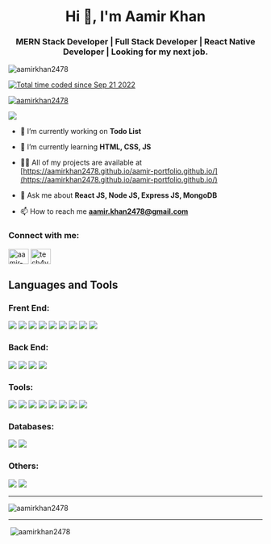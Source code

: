 <h1 align="center">Hi 👋, I'm Aamir Khan</h1>
<h3 align="center">MERN Stack Developer | Full Stack Developer | React Native Developer | Looking for my next job.</h3>

<p align="left"> <img src="https://komarev.com/ghpvc/?username=aamirkhan2478&label=Profile%20views&color=0e75b6&style=flat" alt="aamirkhan2478" /> </p>

<a href="https://wakatime.com/@0a9d1138-ce9f-40d3-bfab-4cc846380d97"><img src="https://wakatime.com/badge/user/0a9d1138-ce9f-40d3-bfab-4cc846380d97.svg" alt="Total time coded since Sep 21 2022" /></a>

<p align="left"> <a href="https://github.com/ryo-ma/github-profile-trophy"><img src="https://github-profile-trophy.vercel.app/?username=aamirkhan2478" alt="aamirkhan2478" /></a> </p>


<a href="https://aamirkhan2478.github.io/aamir-portfolio.github.io/"><p align= "left"> <img src="https://img.shields.io/badge/Aamir%20Khan-is%20Available%20for%20Hire%20-blueviolet" /> </p></a>

- 🔭 I’m currently working on **Todo List**

- 🌱 I’m currently learning **HTML, CSS, JS**

- 👨‍💻 All of my projects are available at [https://aamirkhan2478.github.io/aamir-portfolio.github.io/](https://aamirkhan2478.github.io/aamir-portfolio.github.io/)

- 💬 Ask me about **React JS, Node JS, Express JS, MongoDB**

- 📫 How to reach me **aamir.khan2478@gmail.com**

<h3 align="left">Connect with me:</h3>
<p align="left">
<a href="https://linkedin.com/in/aamir-khan-302a44237" target="blank"><img align="center" src="https://raw.githubusercontent.com/rahuldkjain/github-profile-readme-generator/master/src/images/icons/Social/linked-in-alt.svg" alt="aamir-khan-302a44237" height="30" width="40" /></a>
<a href="https://www.youtube.com/channel/UCxz9lVB01vGEIKP7x9LX69A" target="blank"><img align="center" src="https://raw.githubusercontent.com/rahuldkjain/github-profile-readme-generator/master/src/images/icons/Social/youtube.svg" alt="tech4you - aamir khan" height="30" width="40" /></a>
</p>

## Languages and Tools
<h3 align="left">Frent End:</h3>
<a href="https://www.w3.org/html/" target="_blank" rel="noreferrer"><img src="https://img.shields.io/badge/html-red?style=for-the-badge&logo=html5&logoColor=white"/></a>  <a href="https://www.w3schools.com/css/" target="_blank" rel="noreferrer"><img src="https://img.shields.io/badge/css-1572B6?style=for-the-badge&logo=css3&logoColor=white"/></a>  <a href="https://developer.mozilla.org/en-US/docs/Web/JavaScript" target="_blank" rel="noreferrer"><img src="https://img.shields.io/badge/javascript-F7DF1E?style=for-the-badge&logo=javascript&logoColor=white"/></a> <a href="https://getbootstrap.com/" target="_blank" rel="noreferrer"><img src="https://img.shields.io/badge/bootstrap-7952B3?style=for-the-badge&logo=bootstrap&logoColor=white"/></a>  <a href="https://mui.com/" target="_blank" rel="noreferrer"><img src="https://img.shields.io/badge/mui-007FFF?style=for-the-badge&logo=mui&logoColor=white"/></a>  <a href="https://reactjs.org/" target="_blank" rel="noreferrer"><img src="https://img.shields.io/badge/react_js-09D3AC?style=for-the-badge&logo=createreactapp&logoColor=black"/></a>  <a href="https://reactnative.dev/" target="_blank" rel="noreferrer"><img src="https://img.shields.io/badge/react_native-61DAFB?style=for-the-badge&logo=react&logoColor=black"/></a>  <a href="https://tailwindcss.com/" target="_blank" rel="noreferrer"><img src="https://img.shields.io/badge/tailwind_css-06B6D4?style=for-the-badge&logo=tailwindcss&logoColor=black"/></a>  <a href="https://sass-lang.com/" target="_blank" rel="noreferrer"><img src="https://img.shields.io/badge/sass-CC6699?style=for-the-badge&logo=sass&logoColor=white"/></a>

<h3 align="left">Back End:</h3>
<a href="https://nodejs.org/" target="_blank" rel="noreferrer"><img src="https://img.shields.io/badge/node_js-339933?style=for-the-badge&logo=nodedotjs&logoColor=white"/></a>  <a href="https://expressjs.com/" target="_blank" rel="noreferrer"><img src="https://img.shields.io/badge/express_js-000000?style=for-the-badge&logo=express&logoColor=white"/></a>  <a href="https://www.ruby-lang.org/en/" target="_blank" rel="noreferrer"><img src="https://img.shields.io/badge/ruby-CC342D?style=for-the-badge&logo=ruby&logoColor=white"/></a>  <a href="https://rubyonrails.org/" target="_blank" rel="noreferrer"><img src="https://img.shields.io/badge/ruby_on_rails-CC0000?style=for-the-badge&logo=rubyonrails&logoColor=white"/></a>

<h3 align="left">Tools:</h3>
<a href="https://git-scm.com/" target="_blank" rel="noreferrer"><img src="https://img.shields.io/badge/git-F05032?style=for-the-badge&logo=git&logoColor=white"/></a>  <a href="https://github.com/" target="_blank" rel="noreferrer"><img src="https://img.shields.io/badge/github-181717?style=for-the-badge&logo=github&logoColor=white"/></a>  <a href="https://heroku.com/" target="_blank" rel="noreferrer"><img src="https://img.shields.io/badge/heroku-430098?style=for-the-badge&logo=heroku&logoColor=white"/></a>  <a href="https://jestjs.io/" target="_blank" rel="noreferrer"><img src="https://img.shields.io/badge/jest-C21325?style=for-the-badge&logo=jest&logoColor=white"/></a> <a href="https://www.photoshop.com/en" target="_blank" rel="noreferrer"><img src="https://img.shields.io/badge/adobe_photoshop-31A8FF?style=for-the-badge&logo=adobephotoshop&logoColor=white"/></a> <a href="https://postman.com/" target="_blank" rel="noreferrer"><img src="https://img.shields.io/badge/postman-FF6C37?style=for-the-badge&logo=postman&logoColor=white"/></a> <a href="https://webpack.js.org/" target="_blank" rel="noreferrer"><img src="https://img.shields.io/badge/webpack-8DD6F9?style=for-the-badge&logo=webpack&logoColor=white"/></a> <a href="https://redux.js.org/" target="_blank" rel="noreferrer"><img src="https://img.shields.io/badge/redux-764ABC?style=for-the-badge&logo=redux&logoColor=white"/></a>

<h3 align="left">Databases:</h3>
<a href="https://www.mongodb.com/" target="_blank" rel="noreferrer"><img src="https://img.shields.io/badge/mongodb-47A248?style=for-the-badge&logo=mongodb&logoColor=white"/></a>  <a href="https://www.microsoft.com/en-us/sql-server" target="_blank" rel="noreferrer"><img src="https://img.shields.io/badge/microsoft_sql_server-CC2927?style=for-the-badge&logo=microsoftsqlserver&logoColor=white"/></a>

<h3 align="left">Others:</h3>
<a href="https://dotnet.microsoft.com/" target="_blank" rel="noreferrer"><img src="https://img.shields.io/badge/dotnet-512BD4?style=for-the-badge&logo=dotnet&logoColor=white"/></a> <a href="https://git-scm.com/" target="_blank" rel="noreferrer"><img src="https://img.shields.io/badge/csharp-239120?style=for-the-badge&logo=csharp&logoColor=white"/></a>

<hr/>
<p><img align="center" src="https://github-readme-stats.vercel.app/api/top-langs?username=aamirkhan2478&show_icons=true&locale=en" alt="aamirkhan2478" /></p>
<hr/>
<p>&nbsp;<img align="center" src="https://github-readme-stats.vercel.app/api?username=aamirkhan2478&show_icons=true&locale=en" alt="aamirkhan2478" /></p>
 
